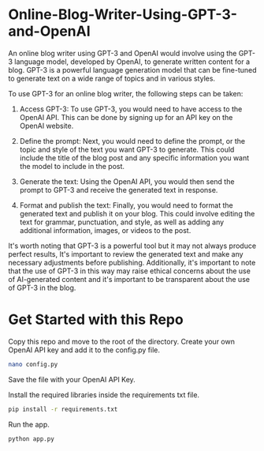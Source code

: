 # Online-Blog-Writer-Using-GPT-3-and-OpenAI

An online blog writer using GPT-3 and OpenAI would involve using the GPT-3 language model, developed by OpenAI, to generate written content for a blog. GPT-3 is a powerful language generation model that can be fine-tuned to generate text on a wide range of topics and in various styles.

To use GPT-3 for an online blog writer, the following steps can be taken:

1. Access GPT-3: To use GPT-3, you would need to have access to the OpenAI API. This can be done by signing up for an API key on the OpenAI website.

2. Define the prompt: Next, you would need to define the prompt, or the topic and style of the text you want GPT-3 to generate. This could include the title of the      blog post and any specific information you want the model to include in the post.

3. Generate the text: Using the OpenAI API, you would then send the prompt to GPT-3 and receive the generated text in response.

4. Format and publish the text: Finally, you would need to format the generated text and publish it on your blog. This could involve editing the text for grammar,        punctuation, and style, as well as adding any additional information, images, or videos to the post.

It's worth noting that GPT-3 is a powerful tool but it may not always produce perfect results, It's important to review the generated text and make any necessary adjustments before publishing. Additionally, it's important to note that the use of GPT-3 in this way may raise ethical concerns about the use of AI-generated content and it's important to be transparent about the use of GPT-3 in the blog.

# Get Started with this Repo
Copy this repo and move to the root of the directory.
Create your own OpenAI API key and add it to the config.py file.

```sh
nano config.py

```
Save the file with your OpenAI API Key.


Install the required libraries inside the requirements txt file.

``` sh
pip install -r requirements.txt
```

Run the app.

```sh
python app.py
```
